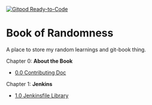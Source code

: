 [![Gitpod Ready-to-Code](https://img.shields.io/badge/Gitpod-Ready--to--Code-blue?logo=gitpod)](https://gitpod.io/#https://github.com/tveal/book-of-randomness) 

# Book of Randomness

A place to store my random learnings and git-book thing.

[//]: # (start {createToc} following is GENERATED)

Chapter 0: **About the Book**
- [0.0 Contributing Doc](book/ch00-00-contributing-doc.md)

Chapter 1: **Jenkins**
- [1.0 Jenkinsfile Library](book/ch01-00-jenkinsfile-library.md)

[//]: # (end of generated)

